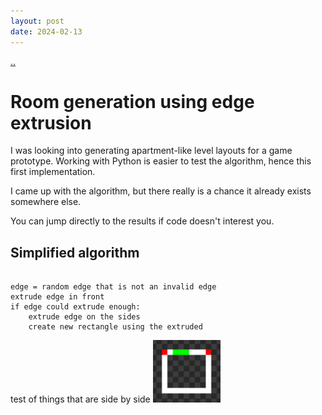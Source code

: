 ```yaml
---
layout: post
date: 2024-02-13
---
```


[..](../index.html)

# Room generation using edge extrusion

I was looking into generating apartment-like level layouts for a game prototype. Working with Python is easier to test the algorithm, hence this first implementation.

I came up with the algorithm, but there really is a chance it already exists somewhere else.

You can jump directly to the results if code doesn't interest you.

## Simplified algorithm

```

edge = random edge that is not an invalid edge
extrude edge in front
if edge could extrude enough:
    extrude edge on the sides
    create new rectangle using the extruded 

```


<div class="postbox" markdown="1">
    test of things that are side by side

   <img src="../assets/img/roome/r1.png" height=100px>
</div>
